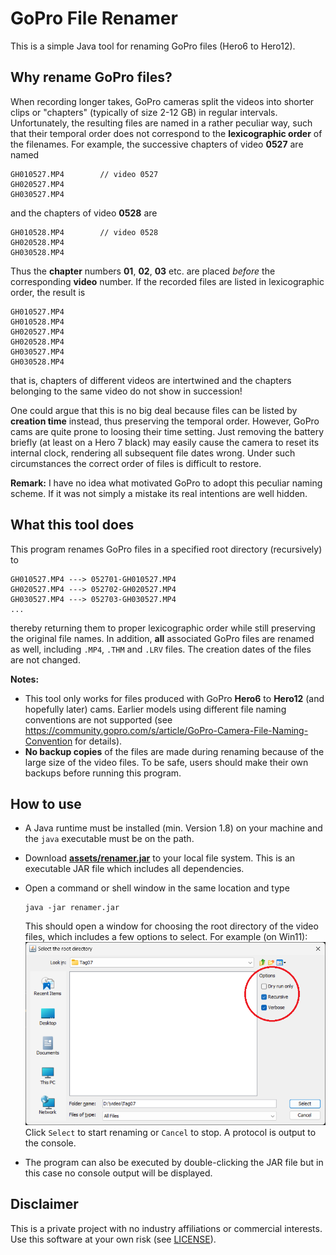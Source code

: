 # GoPro File Renamer

This is a simple Java tool for renaming GoPro files (Hero6 to Hero12).

## Why rename GoPro files?
When recording longer takes, GoPro cameras split the videos into shorter clips or "chapters" (typically of size 2-12 GB)
in regular intervals.
Unfortunately, the resulting files are named in a rather peculiar way, such that their temporal order does not correspond to
the **lexicographic order** of the filenames.
For example, the successive chapters of video **0527** are named
```
GH010527.MP4        // video 0527
GH020527.MP4
GH030527.MP4
```
and the chapters of video **0528** are 
```
GH010528.MP4        // video 0528
GH020528.MP4
GH030528.MP4
```
Thus the **chapter** numbers **01**, **02**, **03** etc. are placed _before_ the corresponding **video** number.
If the recorded files are listed in lexicographic order, the result is
```
GH010527.MP4
GH010528.MP4
GH020527.MP4
GH020528.MP4
GH030527.MP4
GH030528.MP4
```
that is, chapters of different videos are intertwined and the chapters belonging to the same video do not show in succession!

One could argue that this is no big deal because files can be listed by **creation time** instead, thus preserving
the temporal order. However, GoPro cams are quite prone to loosing their time setting. Just removing the battery
briefly (at least on a Hero 7 black) may easily cause the camera to reset its internal clock, rendering all subsequent file
dates wrong. Under such circumstances the correct order of files is difficult to restore.

**Remark:** I have no idea what motivated GoPro to adopt this peculiar naming scheme. 
If it was not simply a mistake its real intentions are well hidden. 

## What this tool does
This program renames GoPro files in a specified root directory (recursively) to
```
GH010527.MP4 ---> 052701-GH010527.MP4
GH020527.MP4 ---> 052702-GH020527.MP4
GH030527.MP4 ---> 052703-GH030527.MP4
...
```
thereby returning them to proper lexicographic order while still preserving the original file names.
In addition, **all** associated GoPro files are renamed as well, including
`.MP4`, `.THM` and `.LRV` files.
The creation dates of the files are not changed.

**Notes:** 
* This tool only works for files produced with GoPro **Hero6** to **Hero12** (and hopefully later) cams. Earlier models using different file naming conventions
  are not supported (see https://community.gopro.com/s/article/GoPro-Camera-File-Naming-Convention for details).
* **No backup copies** of the files are made during renaming because of the large size of the video files. To be safe, users should make their own
  backups before running this program.

## How to use

* A Java runtime must be installed (min. Version 1.8) on your machine and the `java` executable must be on the path.
* Download [**assets/renamer.jar**](https://github.com/imagingbook/gopro-file-renamer/tree/master/assets/renamer.jar) to your local file system. This is an executable
  JAR file which includes all dependencies.
* Open a command or shell window in the same location and type
  ```
  java -jar renamer.jar
  ```
  This should open a window for choosing the root directory of the video files, which includes
  a few options to select. For example (on Win11):<br>
  ![img.png](docs/images/directory-chooser-marked.png)<br>
  Click `Select` to start renaming or `Cancel` to stop. A protocol is output to the console.

* The program can also be executed by double-clicking the JAR file but in this case no console output will be displayed.

## Disclaimer

This is a private project with no industry affiliations or commercial interests. Use this software at your own risk (see [LICENSE](LICENSE)). 

